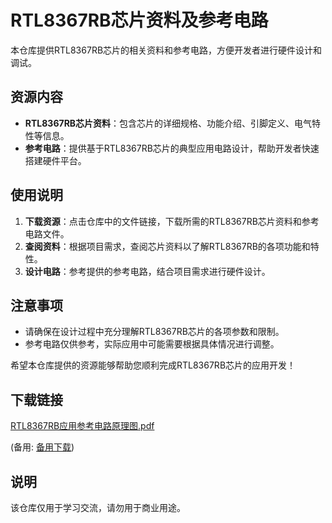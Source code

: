 # RTL8367RB芯片资料及参考电路

本仓库提供RTL8367RB芯片的相关资料和参考电路，方便开发者进行硬件设计和调试。

## 资源内容

- **RTL8367RB芯片资料**：包含芯片的详细规格、功能介绍、引脚定义、电气特性等信息。
- **参考电路**：提供基于RTL8367RB芯片的典型应用电路设计，帮助开发者快速搭建硬件平台。

## 使用说明

1. **下载资源**：点击仓库中的文件链接，下载所需的RTL8367RB芯片资料和参考电路文件。
2. **查阅资料**：根据项目需求，查阅芯片资料以了解RTL8367RB的各项功能和特性。
3. **设计电路**：参考提供的参考电路，结合项目需求进行硬件设计。

## 注意事项

- 请确保在设计过程中充分理解RTL8367RB芯片的各项参数和限制。
- 参考电路仅供参考，实际应用中可能需要根据具体情况进行调整。

希望本仓库提供的资源能够帮助您顺利完成RTL8367RB芯片的应用开发！

## 下载链接
[RTL8367RB应用参考电路原理图.pdf](https://pan.quark.cn/s/5d065c93657c) 

(备用: [备用下载](https://pan.baidu.com/s/1Amf6gwkKNUllP8_X9GL_Ag?pwd=3ftz))

## 说明

该仓库仅用于学习交流，请勿用于商业用途。
